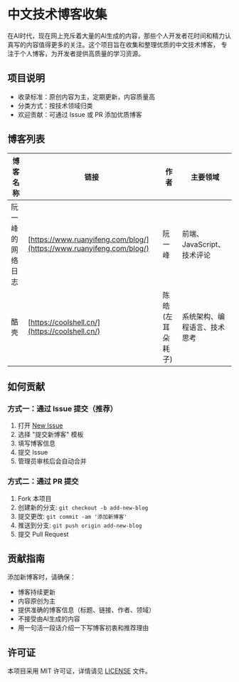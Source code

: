 # 中文技术博客收集

在AI时代，现在网上充斥着大量的AI生成的内容，那些个人开发者花时间和精力认真写的内容值得更多的关注。这个项目旨在收集和整理优质的中文技术博客， 专注于个人博客，为开发者提供高质量的学习资源。

## 项目说明

- 收录标准：原创内容为主，定期更新，内容质量高
- 分类方式：按技术领域归类
- 欢迎贡献：可通过 Issue 或 PR 添加优质博客

## 博客列表

| 博客名称 | 链接 | 作者 | 主要领域 |
|---------|------|-----|----------|
| 阮一峰的网络日志 | [https://www.ruanyifeng.com/blog/](https://www.ruanyifeng.com/blog/) | 阮一峰 | 前端、JavaScript、技术评论 |
| 酷 壳 | [https://coolshell.cn/](https://coolshell.cn/) | 陈皓(左耳朵耗子) | 系统架构、编程语言、技术思考 |

## 如何贡献

### 方式一：通过 Issue 提交（推荐）

1. 打开 [New Issue](../../issues/new/choose)
2. 选择 "提交新博客" 模板
3. 填写博客信息
4. 提交 Issue
5. 管理员审核后会自动合并

### 方式二：通过 PR 提交

1. Fork 本项目
2. 创建新的分支: `git checkout -b add-new-blog`
3. 提交更改: `git commit -am '添加新博客'`
4. 推送到分支: `git push origin add-new-blog`
5. 提交 Pull Request

## 贡献指南

添加新博客时，请确保：
- 博客持续更新
- 内容原创为主
- 提供准确的博客信息（标题、链接、作者、领域）
- 不接受由AI生成的内容
- 用一句活一段话介绍一下写博客初衷和推荐理由

## 许可证

本项目采用 MIT 许可证，详情请见 [LICENSE](LICENSE) 文件。 
